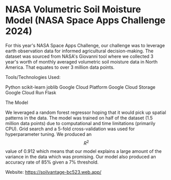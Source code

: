 # NASA Volumetric Soil Moisture Model (NASA Space Apps Challenge 2024)

For this year's NASA Space Apps Challenge, our challenge was to leverage earth observation data for informed agricultural decision-making. The dataset was sourced from NASA's Giovanni tool where we collected 3 year's worth of monthly averaged volumetric soil moisture data in North America. That equates to over 3 million data points.

Tools/Technologies Used:

Python
scikit-learn
joblib
Google Cloud Platform
Google Cloud Storage
Google Cloud Run
Flask

The Model

We leveraged a random forest regressor hoping that it would pick up spatial patterns in the data. The model was trained on half of the dataset (1.5 million data points) due to computational and time limitations (primarily CPU). Grid search and a 5-fold cross-validation was used for hyperparameter tuning. We produced an $$R^2$$ value of 0.912 which means that our model explains a large amount of the variance in the data which was promising. Our model also produced an accuracy rate of 85% given a 7% threshold. 

Website: https://soilvantage-bc523.web.app/ 
